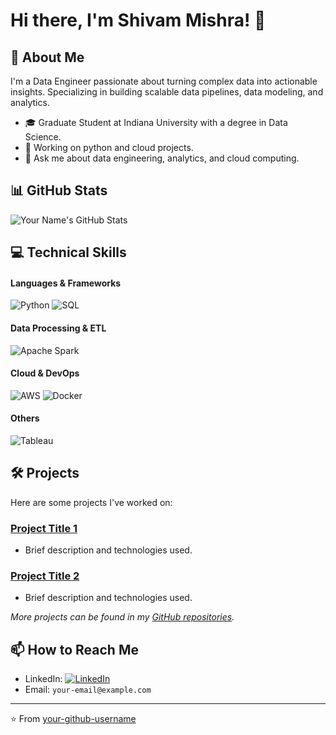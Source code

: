 # Hi there, I'm Shivam Mishra! 👋

## 🚀 About Me
I'm a Data Engineer passionate about turning complex data into actionable insights. Specializing in building scalable data pipelines, data modeling, and analytics.

- 🎓 Graduate Student at Indiana University with a degree in Data Science.
- 🔭 Working on python and cloud projects.
- 💬 Ask me about data engineering, analytics, and cloud computing.

## 📊 GitHub Stats
![Your Name's GitHub Stats](https://github-readme-stats.vercel.app/api?username=your-github-username&show_icons=true&theme=radical)

## 💻 Technical Skills
#### Languages & Frameworks
![Python](https://img.shields.io/badge/-Python-black?style=flat-square&logo=Python)
![SQL](https://img.shields.io/badge/-SQL-black?style=flat-square&logo=MySQL)

#### Data Processing & ETL
![Apache Spark](https://img.shields.io/badge/-Apache%20Spark-black?style=flat-square&logo=Apache-Spark)

#### Cloud & DevOps
![AWS](https://img.shields.io/badge/-AWS-black?style=flat-square&logo=amazon-aws)
![Docker](https://img.shields.io/badge/-Docker-black?style=flat-square&logo=Docker)

#### Others
![Tableau](https://img.shields.io/badge/-Tableau-black?style=flat-square&logo=Tableau)

## 🛠️ Projects
Here are some projects I've worked on:

### [Project Title 1](#)
- Brief description and technologies used.

### [Project Title 2](#)
- Brief description and technologies used.

*More projects can be found in my [GitHub repositories](https://github.com/your-github-username).*

## 📫 How to Reach Me
- LinkedIn: [![LinkedIn](https://img.shields.io/badge/LinkedIn-your-linkedin-username-blue?style=flat-square&logo=linkedin)](https://www.linkedin.com/in/your-linkedin-username/)
- Email: `your-email@example.com`

---

⭐ From [your-github-username](https://github.com/your-github-username)

